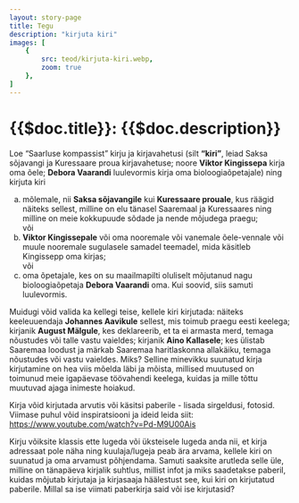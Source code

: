 ```yaml
---
layout: story-page
title: Tegu
description: "kirjuta kiri"
images: [
    {
        src: teod/kirjuta-kiri.webp,
        zoom: true
    },
]
---
```


# {{$doc.title}}: {{$doc.description}}

Loe “Saarluse kompassist” kirju ja kirjavahetusi (silt **“kiri”**, leiad Saksa sõjavangi ja Kuressaare proua kirjavahetuse; noore **Viktor Kingissepa** kirja oma õele; **Debora Vaarandi** luulevormis kirja oma bioloogiaõpetajale) ning kirjuta kiri 

<ol style="list-style-type:lower-latin" class="text-lg">
    <li>mõlemale, nii <b>Saksa sõjavangile</b> kui <b>Kuressaare prouale</b>, kus räägid näiteks sellest, milline on elu tänasel Saaremaal ja Kuressaares ning milline on meie kokkupuude sõdade ja nende mõjudega praegu;<br />
    või</li>
    <li><b>Viktor Kingissepale</b> või oma nooremale või vanemale õele-vennale või muule nooremale sugulasele samadel teemadel, mida käsitleb Kingissepp oma kirjas;<br />
    või</li>
    <li>oma õpetajale, kes on su maailmapilti oluliselt mõjutanud nagu bioloogiaõpetaja <b>Debora Vaarandi</b> oma. Kui soovid, siis samuti luulevormis.</li>
</ol>

Muidugi võid valida ka kellegi teise, kellele kiri kirjutada: näiteks keeleuuendaja **Johannes Aavikule** sellest, mis toimub praegu eesti keelega; kirjanik **August Mälgule**, kes deklareerib, et ta ei armasta merd, temaga nõustudes või talle vastu vaieldes; kirjanik **Aino Kallasele**; kes ülistab Saaremaa loodust ja märkab Saaremaa haritlaskonna allakäiku, temaga nõustudes või vastu vaieldes. Miks? Selline minevikku suunatud kirja kirjutamine on hea viis mõelda läbi ja mõista, millised muutused on toimunud meie igapäevase töövahendi keelega, kuidas ja mille tõttu muutuvad ajaga inimeste hoiakud. 

Kirja võid kirjutada arvutis või käsitsi paberile - lisada sirgeldusi, fotosid. Viimase puhul võid inspiratsiooni ja ideid leida siit: https://www.youtube.com/watch?v=Pd-M9U00Ais

Kirju võiksite klassis ette lugeda või üksteisele lugeda anda nii, et kirja adressaat pole näha ning kuulaja/lugeja peab ära arvama, kellele kiri on suunatud ja oma arvamust põhjendama. Samuti saaksite arutleda selle üle, milline on tänapäeva kirjalik suhtlus, millist infot ja miks saadetakse paberil, kuidas mõjutab kirjutaja ja kirjasaaja häälestust see, kui kiri on kirjutatud paberile. Millal sa ise viimati paberkirja said või ise kirjutasid?

<!-- <details-wrapper summary="Lisaks" icon="icon-park-outline:six-points">


</details-wrapper>
 -->
